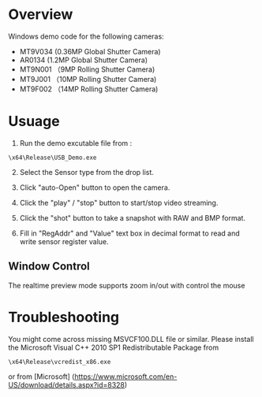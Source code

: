 # Overview

Windows demo code for the following cameras:

- MT9V034 (0.36MP Global Shutter Camera)
- AR0134 (1.2MP Global Shutter Camera)
- MT9N001 （9MP Rolling Shutter Camera)
- MT9J001 （10MP Rolling Shutter Camera)
- MT9F002 （14MP Rolling Shutter Camera)

# Usuage

1. Run the demo excutable file from :

``` \x64\Release\USB_Demo.exe ```

2. Select the Sensor type from the drop list.

3. Click "auto-Open" button to open the camera.

4. Click the "play" / "stop" button to start/stop video streaming. 

5. Click the "shot" button to take a snapshot with RAW and BMP format.

6. Fill in "RegAddr" and "Value" text box in decimal format to read and write sensor register value.


## Window Control
The realtime preview mode supports zoom in/out with control the mouse


# Troubleshooting
You might come across missing MSVCF100.DLL file or similar.
Please install the Microsoft Visual C++ 2010 SP1 Redistributable Package from

``` \x64\Release\vcredist_x86.exe ```

or from [Microsoft] (https://www.microsoft.com/en-US/download/details.aspx?id=8328)

